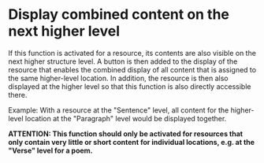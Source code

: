 # Display combined content on the next higher level

If this function is activated for a resource, its contents are also visible on the next higher structure level. A button is then added to the display of the resource that enables the combined display of all content that is assigned to the same higher-level location. In addition, the resource is then also displayed at the higher level so that this function is also directly accessible there.

Example: With a resource at the "Sentence" level, all content for the higher-level location at the "Paragraph" level would be displayed together.

**ATTENTION: This function should only be activated for resources that only contain very little or short content for individual locations, e.g. at the "Verse" level for a poem.**
